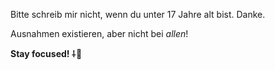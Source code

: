 Bitte schreib mir nicht, wenn du unter 17 Jahre alt bist. Danke.

Ausnahmen existieren, aber nicht bei *allen*!

**Stay focused! ⸸👿**
